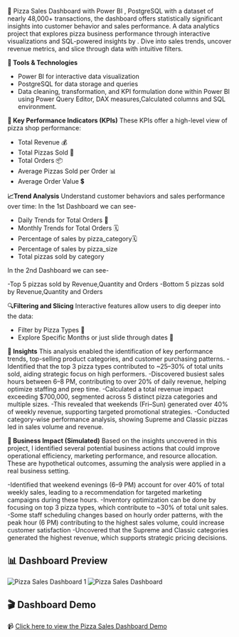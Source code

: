 🍕 Pizza Sales Dashboard with Power BI , PostgreSQL with a dataset of nearly 48,000+ transactions, the dashboard offers statistically significant insights into customer behavior and sales performance. A data analytics project that explores pizza business performance through interactive visualizations and SQL-powered insights by . Dive into sales trends, uncover revenue metrics, and slice through data with intuitive filters.

**🧠 Tools & Technologies**
- Power BI for interactive data visualization
- PostgreSQL for data storage and queries
- Data cleaning, transformation, and KPI formulation done within Power BI using Power Query Editor, DAX measures,Calculated columns and SQL environment.
  
**📌 Key Performance Indicators (KPIs)**
These KPIs offer a high-level view of pizza shop performance:
- Total Revenue 💰
- Total Pizzas Sold 🍕
- Total Orders 📦
- Average Pizzas Sold per Order 📊
- Average Order Value 💲
 
**📈Trend Analysis**
Understand customer behaviors and sales performance over time:
In the 1st Dashboard we can see-
- Daily Trends for Total Orders 📅
- Monthly Trends for Total Orders 🗓️
- Percentage of sales by pizza_category🗓️
- Percentage of sales by pizza_size
- Total pizzas sold by category
  
 In the 2nd Dashboard we can see-
 
-Top 5 pizzas sold by Revenue,Quantity and Orders
-Bottom 5 pizzas sold by Revenue,Quantity and Orders 
  
 
🔍**Filtering and  Slicing**
Interactive features allow users to dig deeper into the data:
- Filter by Pizza Types 🍕
- Explore Specific Months or just slide through dates  📆

**📌 Insights**
This analysis enabled the identification of key performance trends, top-selling product categories, and customer purchasing patterns.
-Identified that the top 3 pizza types contributed to ~25–30% of total units sold, aiding strategic focus on high performers.
-Discovered busiest sales hours between 6–8 PM, contributing to over 20% of daily revenue, helping optimize staffing and prep time.
-Calculated a total revenue impact exceeding $700,000, segmented across 5 distinct pizza categories and multiple sizes.
-This revealed that weekends (Fri–Sun) generated over 40% of weekly revenue, supporting targeted promotional strategies.
-Conducted category-wise performance analysis, showing Supreme and Classic pizzas led in sales volume and revenue.

**💼 Business Impact (Simulated)**
Based on the insights uncovered in this project, I identified several potential business actions that could improve operational efficiency, marketing performance, and resource allocation. These are hypothetical outcomes, assuming the analysis were applied in a real business setting.

-Identified that weekend evenings (6–9 PM) account for over 40% of total weekly sales, leading to a recommendation for targeted marketing campaigns during these hours.
-Inventory optimization can be done  by focusing on top 3 pizza types, which contribute to ~30% of total unit sales.
-Some staff scheduling changes based on hourly order patterns, with the peak hour (6 PM) contributing to the highest sales volume, could increase customer satisfaction 
-Uncovered that the Supreme and Classic categories generated the highest revenue, which supports strategic pricing decisions.


## 📊 Dashboard Preview

![Pizza Sales Dashboard 1](https://github.com/user-attachments/assets/4d404624-abd7-43b3-abc0-67e720281aca)
![Pizza Sales Dashboard](https://github.com/user-attachments/assets/aa724c8e-17f8-4447-8d61-65de478df1a9)

## 🎬 Dashboard Demo

📹 [Click here to view the Pizza Sales Dashboard Demo](https://github.com/user-attachments/assets/de7bcfc7-c004-4c5f-8859-d67568358bed)




